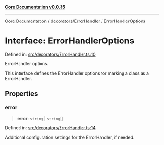 [**Core Documentation v0.0.35**](../../../README.md)

***

[Core Documentation](../../../modules.md) / [decorators/ErrorHandler](../README.md) / ErrorHandlerOptions

# Interface: ErrorHandlerOptions

Defined in: [src/decorators/ErrorHandler.ts:10](https://github.com/stonemjs/core/blob/c9d95b58ccfb8efcaba0bed7bbf19084836cc28d/src/decorators/ErrorHandler.ts#L10)

ErrorHandler options.

This interface defines the ErrorHandler options for marking a class as a ErrorHandler.

## Properties

### error

> **error**: `string` \| `string`[]

Defined in: [src/decorators/ErrorHandler.ts:14](https://github.com/stonemjs/core/blob/c9d95b58ccfb8efcaba0bed7bbf19084836cc28d/src/decorators/ErrorHandler.ts#L14)

Additional configuration settings for the ErrorHandler, if needed.
